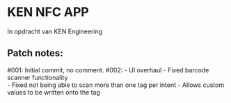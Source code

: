 # KEN NFC APP
In opdracht van KEN Engineering

## Patch notes:
#001:
	Initial commit, no comment.
#002:
	- UI overhaul
	- Fixed barcode scanner functionality\
	- Fixed not being able to scan more than one tag per intent
	- Allows custom values to be written onto the tag 
